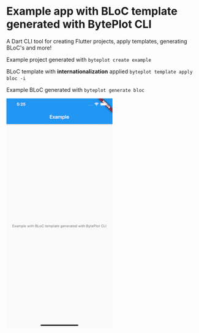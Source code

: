 # Example app with BLoC template generated with BytePlot CLI

A Dart CLI tool for creating Flutter projects, apply templates, generating BLoC's and more!


Example project generated with `byteplot create example`

BLoC template with **internationalization** applied `byteplot template apply bloc -i`

Example BLoC generated with `byteplot generate bloc`

<img src="https://github.com/Baseflow/byteplot/blob/develop/example/screenshots/byteplot.png" height="600">
